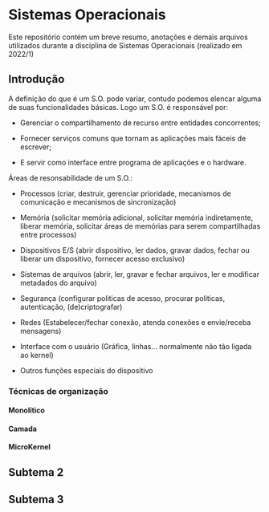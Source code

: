 # Sistemas Operacionais

Este repositório contém um breve resumo, anotações e demais arquivos utilizados durante a disciplina de Sistemas Operacionais (realizado em 2022/1)

## Introdução

A definição do que é um S.O. pode variar, contudo podemos elencar alguma de suas funcionalidades básicas. Logo um S.O. é responsável por:

* Gerenciar o compartilhamento de recurso entre entidades concorrentes;

* Fornecer serviços comuns que tornam as aplicações mais fáceis de escrever;

* E servir como interface entre programa de aplicações e o hardware.

Áreas de resonsabilidade de um S.O.:

* Processos (criar, destruir, gerenciar prioridade, mecanismos de comunicação e mecanismos de sincronização)

* Memória (solicitar memória adicional, solicitar memória indiretamente, liberar memória, solicitar áreas de memórias para serem compartilhadas entre processos)

* Dispositivos E/S (abrir dispositivo, ler dados, gravar dados, fechar ou liberar um dispositivo, fornecer acesso exclusivo)

* Sistemas de arquivos (abrir, ler, gravar e fechar arquivos, ler e modificar metadados do arquivo)

* Segurança (configurar politicas de acesso, procurar politicas, autenticação, (de)criptografar)

* Redes (Estabelecer/fechar conexão, atenda conexões e envie/receba mensagens)

* Interface com o usuário (Gráfica, linhas... normalmente não tão ligada ao kernel)

* Outros funções especiais do dispositivo

### Técnicas de organização

#### Monolítico

#### Camada

#### MicroKernel

## Subtema 2

## Subtema 3
